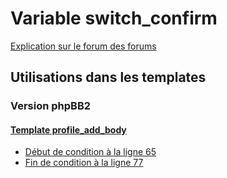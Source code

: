 # Variable switch_confirm
[Explication sur le forum des forums](http://forum.forumactif.com/t294113-listing-des-variables#switch_confirm)

## Utilisations dans les templates

### Version phpBB2

#### [Template profile_add_body](subsilver/profile_add_body.md)
* [Début de condition à la ligne 65](../subsilver/profile_add_body.tpl#L65)
* [Fin de condition à la ligne 77](../subsilver/profile_add_body.tpl#L77)